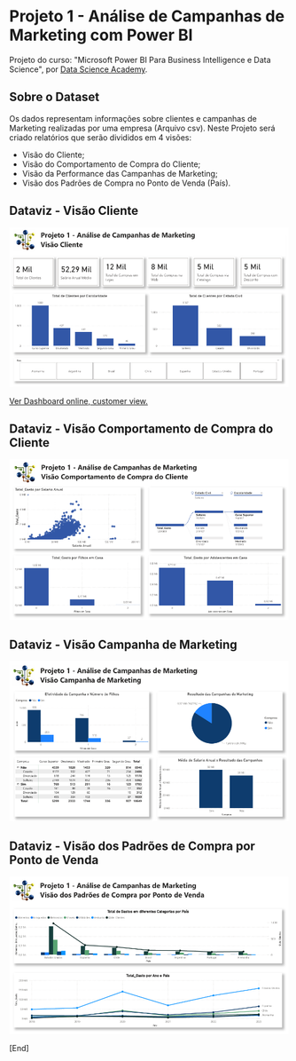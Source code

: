 # Projeto 1 - Análise de Campanhas de Marketing com Power BI
Projeto do curso: "Microsoft Power BI Para Business Intelligence e Data Science", por [Data Science Academy](www.datascienceacademy.com.br). 

## Sobre o Dataset
Os dados representam informações sobre clientes e campanhas de Marketing realizadas por uma empresa (Arquivo csv). Neste Projeto será criado relatórios que serão divididos em 4 visões: <br>
- Visão do Cliente;
- Visão do Comportamento de Compra do Cliente;
- Visão da Performance das Campanhas de Marketing;
- Visão dos Padrões de Compra no Ponto de Venda (País).

## Dataviz - Visão Cliente
![Dashboard_Customer_View](files/dashboard_customer_view.PNG)
<br>

[Ver Dashboard online, customer view.](https://app.powerbi.com/view?r=eyJrIjoiZWQ2NDNiOTgtMzE5Yy00NThkLWIyODctMmQwNGY3YmM1NDIzIiwidCI6IjY1OWNlMmI4LTA3MTQtNDE5OC04YzM4LWRjOWI2MGFhYmI1NyJ9)
<br>

## Dataviz - Visão Comportamento de Compra do Cliente
![Dashboard_Behavior_View](files/dashboard_behavior_view.PNG)
<br>

## Dataviz - Visão Campanha de Marketing
![Dashboard_Marketing_Campaign_View](files/dashboard_mkt_campaign_view.PNG)
<br>

## Dataviz - Visão dos Padrões de Compra por Ponto de Venda
![Dashboard_Point _of_Sale_View](files/dashboard_point_sale_view.PNG)
<br>

[End]
